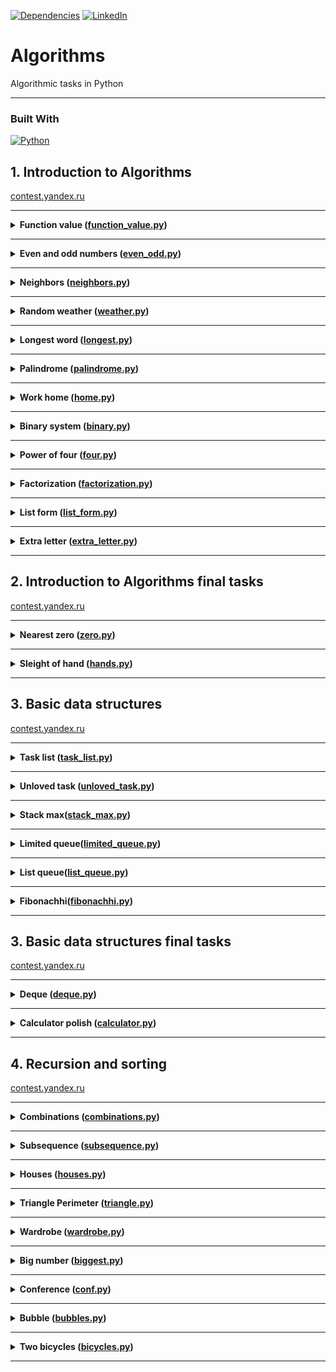 [![Dependencies][dependency-shield]][dependency-url]
[![LinkedIn][linkedin-shield]][linkedin-url]

# Algorithms

Algorithmic tasks in Python

---

### Built With

[![Python][Python.io]][Python-url]

## 1. Introduction to Algorithms

[contest.yandex.ru](https://contest.yandex.ru/contest/23389/problems/)

---

<details>
<summary>
<b>Function value (<a href="introduction_to_algorithms/function_value.py">function_value.py</a>)</b>
</summary>

#### Description

Vasya is doing a math test: he calculates the value of functions at various points. The weather is fine, and friends
invite Vasya to go for a walk. But the boy decided to finish the test first and only after that go to his friends.
Unfortunately, Vasya does not know how to program yet. But you know how. Help Vasya write the code for the function that
calculates y = ax2 + bx + c. Write a program that will use the coefficients a, b, c and the number x to display the
value of the function at the point x.

#### Enter form

Integers a, x, b, c are given as input separated by a space. At the end of the input is a line break.

#### Expected output

Print one number — the value of the function at the point x.

#### Example

Enter: -8 -5 -2 7
Output: -183

</details>

------

<details>
<summary>
<b>Even and odd numbers (<a href="introduction_to_algorithms/even_odd.py">even_odd.py</a>)</b>
</summary>

#### Description

Imagine an online subway game where the player presses a button and three random numbers appear on the screen. If all
three numbers are of the same parity, the player wins.

Write a program that uses three numbers to determine whether a player has won or not.

#### Enter form

The first line contains three random integers a, b and c. Numbers do not exceed 109 modulo.

#### Expected output

Print "WIN" if the player won, and "FAIL" otherwise.

#### Example

Enter: 7 11 7
Output: WIN

</details>

------
<details>
<summary>
<b>Neighbors (<a href="introduction_to_algorithms/neighbors.py">neighbors.py</a>)</b>
</summary>

#### Description

Given a matrix. You need to write a function that for an element returns all of its neighbors. A neighbor is an element
that is one cell away from the current one to the left, right, up, or down. Diagonal elements are not considered
adjacent.

For example, in matrix A, neighboring elements for (0, 0) will be 2 and 0. And for (2, 1) - 1, 2, 7, 7.

![img.png](img.png)

#### Enter form

The first line contains n — the number of matrix rows. In the second - the number of columns m. The numbers m and n do
not exceed 1000. The next n lines contain a matrix. The elements of the matrix are integers, modulo not exceeding 1000.
The last two lines contain the coordinates of the element whose neighbors are to be found. Indexing starts from zero.

#### Expected output

Type the numbers you need in ascending order, separated by a space.

#### Example

Enter:  
4  
3  
1 2 3  
0 2 6  
7 4 1  
2 7 0  
3  
0

Output: 7 7

</details>

------

<details>
<summary>
<b>Random weather (<a href="introduction_to_algorithms/weather.py">weather.py</a>)</b>
</summary>

#### Description

Your city's weather service has decided to explore the weather in a new way.

Under the air temperature on a particular day, we mean the maximum temperature on that day.

Under the randomness of the weather for n days, the service understands the number of days in which the temperature is
strictly higher than the day before (if such exists) and on the day after the current one (if such exists). For example,
if for 5 days the maximum air temperature was [1, 2, 5, 4, 8] degrees, then the randomness for this period is 2: the
described conditions were fulfilled on the 3rd and 5th days.

Determine the chaotic weather for this period from daily temperature readings.

Note that if the number of readings is n=1, then the only day will be chaotic.

#### Enter form

The first line contains an integer n, the length of the measurement period in days, 1 ≤ n≤ 105. The second line contains
n integers, the temperature values on each of the n days. Temperature values do not exceed 273 modulo.

#### Expected output

Print a single number — randomness for the given period.

#### Example

Enter:  
7  
-1 -10 -8 0 2 0 5

Output: 3

</details>

------

<details>
<summary>
<b>Longest word (<a href="introduction_to_algorithms/longest.py">longest.py</a>)</b>
</summary>

#### Description

To prepare for the seminar, Gaucher should read an article on effective management. Since Gosha wants to plan the day in
advance, he needs to estimate the complexity of the article.

He came up with this evaluation method: a random sentence is taken from the text and the longest word is searched for in
it. Its length will be the conditional complexity of the article.

Help Gosha cope with this task.

#### Enter form

The first line contains the text length L (1 ≤ L ≤ 105).

The next line contains text consisting of lowercase Latin letters and spaces. A word is a sequence of letters not
separated by spaces. Spaces can be at the very beginning of the line and at the very end of it. The text ends with a
line break, this character is not included in the number of other L characters.

#### Expected output

In the first line print the longest word. In the second line print its length. If there are several suitable words,
print the one that occurs first.

#### Example

Enter:  
19  
i love segment tree

Output:  
segment  
7

</details>

------

<details>
<summary>
<b>Palindrome (<a href="introduction_to_algorithms/palindrome.py">palindrome.py</a>)</b>
</summary>

#### Description

Help Vasya understand if the phrase will be a palindrome‎. Only letters and numbers are counted, uppercase and lowercase
letters are considered the same.

The solution should run in O(N), where N is the length of the input string.

#### Enter form

A single line contains a phrase or a word. Letters can only be Latin. The length of the text does not exceed 20,000
characters.

The phrase can consist of lowercase and uppercase Latin letters, numbers, punctuation marks.

#### Expected output

Print "True" if the phrase is a palindrome, and "False" if it is not.

#### Example

Enter: A man, a plan, a canal: Panama

Output: True

</details>

------

<details>
<summary>
<b>Work home (<a href="introduction_to_algorithms/home.py">home.py</a>)</b>
</summary>

#### Description

Vasya has implemented a function that converts an integer from decimal to binary. But it doesn't seem to work out very
well.

Try to write a more efficient program.

Do not use the built-in language tools for converting numbers into binary representation.

#### Enter form

The input is an integer in the range from 0 to 10000.

#### Expected output

Print the binary representation of this number.

#### Example

Enter: 5

Output: 101

</details>

------

<details>
<summary>
<b>Binary system (<a href="introduction_to_algorithms/binary.py">binary.py</a>)</b>
</summary>

#### Description

Timothy wrote down two numbers in the binary system and asked Gosha to print their sum, also in the binary system. The
ability to add binary numbers built into the programming language cannot be used. Help Gosha solve the problem.

The solution should run in O(N), where N is the number of digits of the maximum number in the input.

#### Enter form

Two numbers in binary notation, each on a separate line. The length of each number does not exceed 10,000 characters.

#### Expected output

One number in the binary system.

#### Example

Enter:  
1010  
1011

Output: 10101

</details>

------

<details>
<summary>
<b>Power of four (<a href="introduction_to_algorithms/four.py">four.py</a>)</b>
</summary>

#### Description

Write a program that determines whether a positive integer is a power of 4.

Hint: the power of four will be all numbers of the form 4n, where n is a non-negative integer.

#### Enter form

The input is an integer in the range from 1 to 10000.

#### Expected output

Print "True" if the number is a power of four, "False" otherwise.

#### Example

Enter: 15

Output: False

</details>

------

<details>
<summary>
<b>Factorization (<a href="introduction_to_algorithms/factorization.py">factorization.py</a>)</b>
</summary>

#### Description

The fundamental theorem of arithmetic says: any number can be decomposed into a product of prime factors in a unique
way, up to their permutation. For example:

The number 8 can be represented as 2 × 2 × 2.
The number 50 is like 2 x 5 x 5 (or 5 x 5 x 2, or 5 x 2 x 5). The three variants differ only in the order of the
multipliers.
Factoring a number into prime factors is called factoring a number.

Write a program that factorizes the given number.

#### Enter form

The single line contains the number n (2 ≤ n ≤ 109) to be factorized.

#### Expected output

Print, in non-decreasing order, the prime factors into which the number n is decomposed.

#### Example

Enter: 100

Output: 2 2 5 5

</details>

------

<details>
<summary>
<b>List form (<a href="introduction_to_algorithms/list_form.py">list_form.py</a>)</b>
</summary>

#### Description

Vasya asked Alla to help solve the problem. This time in informatics.

For a non-negative integer X, the list form is an array of its digits from left to right. For example, for 1231 the list
form would be [1,2,3,1]. The input is the number of digits of the number X, the list form of the non-negative number X
and the non-negative number K. The number K does not exceed 10000. The length of the number X does not exceed 1000.

We need to return the list form of the number X + K.

#### Enter form

The first line contains the length of the list form of the number X. The next line contains the list form itself with
digits separated by a space.

The last line contains the number K, 0 ≤ K ≤ 10000.

#### Expected output

Output the list form of the number X+K.

#### Example

Enter:  
4  
1 2 0 0  
34

Output: 1 2 3 4

</details>

------


<details>
<summary>
<b>Extra letter (<a href="introduction_to_algorithms/extra_letter.py">extra_letter.py</a>)</b>
</summary>

#### Description

Vasya really likes problems about strings, so he came up with his own. There are 2 strings s and t, consisting only of
lowercase letters. The string t is obtained by mixing the letters of the string s and adding 1 letter at a random
position. You need to find the added letter.

#### Enter form

The input is strings s and t, separated by a line break. Line lengths do not exceed 1000 characters. Lines are not
empty.

#### Expected output

Print the extra letter.

#### Example

Enter:  
abcd  
abcde

Output: e

</details>

------

## 2. Introduction to Algorithms final tasks

[contest.yandex.ru](https://contest.yandex.ru/contest/23390/problems/)

---

<details>
<summary>
<b>Nearest zero (<a href="introduction_to_algorithms_final_tasks/zero.py">zero.py</a>)</b>
</summary>

#### Description

Timothy is looking for a place to build a house for himself. The street he wants to live on has length n, that is, it
consists of n identical consecutive sections. Each plot is either empty or a house has already been built on it.

Sociable Timothy does not want to live far from other people on this street. Therefore, it is important for him to know
for each site the distance to the nearest empty site. If the plot is empty, this value will be equal to zero - the
distance to itself.

Help Timofey calculate the required distances. For this you have a street map. Houses in the city of Timothy were
numbered in the order in which they were built, so their numbers on the map are not ordered in any way. Empty areas are
marked with zeros.

#### Enter form

The first line contains the length of the street —– n (1 ≤ n ≤ 106). The next line contains n non-negative integers —
the numbers of houses and designations of empty plots on the map (zeroes). It is guaranteed that there is at least one
zero in the sequence. House numbers (positive numbers) are unique and do not exceed 109.

#### Expected output

For each segment, print the distance to the nearest zero. Output the numbers on one line, separating them with spaces.

#### Example

Enter:  
5  
0 1 4 9 0

Output: 0 1 2 1 0

</details>

------

<details>
<summary>
<b>Sleight of hand (<a href="introduction_to_algorithms_final_tasks/hands.py">hands.py</a>)</b>
</summary>

#### Description

The game "Speed typing simulator" is a field of 4x4 keys. In it, at each round, a configuration of numbers and points
appears. Either a dot or a number from 1 to 9 is written on the key.

At time t, the player must simultaneously press all the keys on which the number t is written. Gosha and Timofey can
press k keys each at the same time. If at time t all the necessary keys are pressed, then the players get 1 point.

Find the number of points that Gosha and Timofey can earn if they press the keys together.

![img_1.png](img_1.png)

#### Enter form

The first line contains an integer k (1 ≤ k ≤ 5).

In the next four lines, the type of the simulator is specified - 4 characters in each line. Each character is either a
dot or a number from 1 to 9. The characters on the same line are consecutive and are not separated by spaces.

#### Expected output

Print a single number, the maximum number of points that Gosha and Timofey can get.

#### Example

Enter:  
2  
1231  
2..2  
2..2  
2..2

Output: 2

</details>

------

## 3. Basic data structures

[contest.yandex.ru](https://contest.yandex.ru/contest/23758/problems/)

---

<details>
<summary>
<b>Task list (<a href="basic_data_structures/task_list.py">task_list.py</a>)</b>
</summary>

#### Description

Vasya needs to print out his to-do list for today. Help him: write a function that prints all of his cases. It is known
that Vasya has no more than 5000 cases
Attention: in this task it is not necessary to read the input data. You only need to write a function that takes the
head of the list as input and prints its elements. The following is a description of a structure that defines a list
node.

#### Enter form

-||-

#### Expected output

The function should print the elements of the list, one per line.

</details>

------

<details>
<summary>
<b>Unloved task (<a href="basic_data_structures/unloved_task.py">unloved_task.py</a>)</b>
</summary>

#### Description

Vasya thinks about what he can not do from the to-do list that he has compiled. But it seems that all points are very
important! Vasya decides to think of a number and delete the case that goes under this number. The to-do list is
presented as a singly linked list. Write a solution function that takes as input the head of the list and the number of
the case to be deleted and returns the head of the updated list.

Attention: in this task it is not necessary to read the input data. You only need to write a function that takes as
input the head of the list and the number of the element to be removed and returns the head of the updated list.

#### Enter form

-||-

#### Expected output

Return the head of the list that has the desired element removed.

</details>

------

<details>
<summary>
<b>Stack max(<a href="basic_data_structures/stack_max.py">stack_max.py</a>)</b>
</summary>

#### Description

You need to implement a StackMax class that supports the operation of determining the maximum among all elements in the
stack. The class must support the operations push(x), where x is an integer, pop() and get_max().

#### Enter form

The first line contains one number n — the number of commands, which does not exceed 10000. The next n lines contain
commands. Commands can be of the following types:

push(x) - push the number x to the stack;
pop() - remove a number from the top of the stack;
get_max() - print the maximum number on the stack;
If the stack is empty, print "None" when calling the get_max() command, and "error" for the pop() command.

#### Expected output

For each get_max() command, print the result of its execution. If the stack is empty, print "None" for the get_max()
command. If there is a removal from an empty stack, print "error".

#### Example

Enter:  
8  
get_max  
push 7  
pop  
push -2  
push -1  
pop  
get_max  
get_max

Output:  
None  
-2  
-2

</details>

------

<details>
<summary>
<b>Limited queue(<a href="basic_data_structures/limited_queue.py">limited_queue.py</a>)</b>
</summary>

#### Description

Astrologers have announced a day of limited queues. Timofey needs to write a MyQueueSized class that takes a max_size
parameter, which means the maximum allowable number of elements in the queue.

Help him - implement a program that will emulate the operation of such a queue. The functions to be supported are
described in the input format.

#### Enter form

The first line contains one number — the number of commands, it does not exceed 5000.
The second line specifies the maximum allowable queue size, it does not exceed 5000.
The commands follow, one per line. Commands can be of the following types:

push(x) - add the number x to the queue;
pop() - remove a number from the queue and print;
peek() - print the first number in the queue;
size() - return the size of the queue;
If the allowed queue size is exceeded, "error" should be displayed. When calling the pop() or peek() operations on an
empty queue, output "None".

#### Expected output

Print the results of the desired commands, one per line.

#### Example

Enter:  
8  
2  
peek  
push 5  
push 2  
peek  
size  
size  
push 1  
size

Output:  
None  
5  
2  
2  
error  
2

</details>

------

<details>
<summary>
<b>List queue(<a href="basic_data_structures/list_queue.py">list_queue.py</a>)</b>
</summary>

#### Description

Timothy's favorite variant of a queue is a queue written using a linked list. Help him make it happen. The queue must
support the execution of three commands:

get() - get the element at the head of the queue and remove it. If the queue is empty, print "error".
put(x) - add the number x to the queue
size() - display the current size of the queue

#### Enter form

The first line contains the number of commands n — an integer not exceeding 1000. Each of the next n lines contains
commands one line at a time.

#### Expected output

Print the answer to each query, one per line.

#### Example

Enter:  
10  
put -34  
put -23  
get  
size  
get  
size  
get  
get  
put 80  
size

Output:  
-34  
1  
-23  
0  
error  
error  
1

</details>

------

<details>
<summary>
<b>Fibonachhi(<a href="basic_data_structures/fibonachhi.py">fibonachhi.py</a>)</b>
</summary>

#### Description

Timothy had n (0≤n≤32) trainees. Each trainee wanted to be better than their predecessors, so
the i-trainee made as many commits as the sum of the previous two trainees. The first two interns were less proactive -
they made one commit each.
Let Fi - number of commits made i-trainee (trainees are numbered from zero). Then the following is done:
F0=F1=1. For all i≥2 it will be Fi=F(i−1)+F(i−2).Determine how much code the next intern will write - find Fn.
The solution must be implemented recursively.

#### Enter form

The input is n - is an integer in the range 0-32.

#### Expected output

Need to withdraw Fn.

#### Example

Enter:  5

Output:  8

</details>

------

## 3. Basic data structures final tasks

[contest.yandex.ru](https://contest.yandex.ru/contest/23759/problems)

---

<details>
<summary>
<b>Deque (<a href="basic_data_structures_final_tasks/deque.py">deque.py</a>)</b>
</summary>

#### Description

Gosha implemented the Dec data structure, the maximum size of which is determined by a given number. Methods push_back(
x), push_front(x), pop_back(), pop_front() worked correctly. But, if there were many elements in the deck, the program
worked for a very long time. The fact is that not all operations were performed in O(1). Help Gosh! Write an efficient
implementation.

Attention: when implementing, use a ring buffer.

#### Enter form

The first line contains the number of commands n — an integer not exceeding 100000. The second line contains the number
m — the maximum deque size. It does not exceed 50000. The next n lines contain one of the commands:

push_back(value) - add an element to the end of the deque. If the deque already contains the maximum number of elements,
print "error".  
push_front(value) - add an element to the front of the deque. If the deque already contains the maximum number of
elements, print "error".  
pop_front() - Display the first element of the deque and remove it. If deque was empty, print "error".  
pop_back() - print the last element of the deque and remove it. If deque was empty, print "error".
Value is an integer, modulo not exceeding 1000.

#### Expected output

Print the result of each command on a separate line. No output is required for successful push_back(x) and push_front(x)
requests.

#### Example

Enter:  
7  
10  
push_front -855  
push_front 0  
pop_back  
pop_back  
push_back 844  
pop_back  
push_back 823

Output:  
-855  
0  
844

</details>

------

<details>
<summary>
<b>Calculator polish (<a href="basic_data_structures_final_tasks/calculator.py">calculator.py</a>)</b>
</summary>

#### Description

The task is related to reverse Polish notation. It is used to parse arithmetic expressions. It is also sometimes called
postfix notation.

In postfix notation, the operands are placed before the operator signs.

Example 1:
3 4+
means 3 + 4 and equals 7

Example 2:
12 5 /
Since the division is integer, the result is 2.

Example 3:
10 2 4 * -
means 10 - 2 * 4 and equals 2

Let's take a closer look at the last example:

The * sign is immediately after the numbers 2 and 4, which means that you need to apply the operation that this sign
denotes to them, that is, multiply these two numbers. As a result, we get 8.

After that, the expression will take the form:

10 8 -

The minus operation must be applied to the two numbers preceding it, that is, 10 and 8. As a result, we get 2.

Let's consider the algorithm in more detail. To implement it, we will use the stack.

To calculate the value of an expression written in reverse Polish notation, you need to read the expression from left to
right and follow these steps:

Input character processing:
If an operand is given as input, it is pushed onto the top of the stack.
If an operation sign is given to the input, then this operation is performed on the required number of values taken from
the stack in the order of addition. The result of the performed operation is placed on the top of the stack.
If the input character set is not fully processed, go to step 1.
After the input character set has been completely processed, the result of the expression evaluation is at the top of
the stack. If there are several numbers left on the stack, then only the top element should be displayed.
A note about negative numbers and division: in this problem, division refers to mathematical integer division. This
means that it always rounds down. Namely: if a / b = c, then b ⋅ c is the largest number that does not exceed a and is
simultaneously divisible by b without remainder.

For example, -1 / 3 = -1. Be careful: in C++, Java, and Go, for example, number division works differently.

In the current problem, it is guaranteed that there is no division by a negative number.

#### Enter form

The single line contains an expression written in reverse Polish notation. Numbers and arithmetic operations are written
with a space.

Operations can be given as input: +, -, *, / and numbers, modulo not exceeding 10000.

It is guaranteed that the value of intermediate expressions in the test data modulo is not more than 50000.

#### Expected output

Print a single number — the value of the expression.

#### Example

Enter: 7 2 + 4 * 2 +

Output: 38

</details>

------

## 4. Recursion and sorting

[contest.yandex.ru](https://contest.yandex.ru/contest/24734/problems/)

---

<details>
<summary>
<b>Combinations (<a href="recursion_sorting/combinations.py">combinations.py</a>)</b>
</summary>

#### Description

On the keyboard of old mobile phones, each number corresponded to several letters. Like that:

2:'abc',  
3:'def',  
4:'ghi',  
5:'jkl',  
6:'mno',  
7:'pqrs',  
8:'tuv',  
9:'wxyz'

You know in what order the phone buttons were pressed, excluding repetitions. Type all combinations of letters that can
be typed in such a sequence of clicks.

#### Enter form

The input is a string consisting of numbers 2-9 inclusive. The string length does not exceed 10 characters.

#### Expected output

Output all possible combinations of letters separated by spaces.

#### Example

Enter: 23

Output: ad ae af bd be bf cd ce cf

</details>

------

<details>
<summary>
<b>Subsequence (<a href="recursion_sorting/subsequence.py">subsequence.py</a>)</b>
</summary>

#### Description

Gosha likes to play the game "Subsequence": given 2 strings, and you need to figure out if the first one is a
subsequence of the second one. When the lines are long enough, it's very difficult to answer this question just by
looking at them. Help Gosha write a function that solves this problem.

#### Enter form

The first line contains the string s.

The second contains the string t.

Both strings consist of small Latin letters, string lengths do not exceed 150000. The strings cannot be empty.

#### Expected output

Print True if s is a subsequence of t, otherwise False.

#### Example

Enter:  
abc  
ahbgdcu

Output: True

</details>

------

<details>
<summary>
<b>Houses (<a href="recursion_sorting/houses.py">houses.py</a>)</b>
</summary>

#### Description

Timofey decided to buy several houses in the famous Algos archipelago among developers. He found n ads for sale, where
the cost of each house is indicated in Algos francs. And Timothy has k francs. Help him determine what is the largest
number of houses on the Algos he can buy for this money.

#### Enter form

The first line contains space-separated natural numbers n and k.

n is the number of houses that Timofey considers, it does not exceed 100,000;

k - total budget, does not exceed 100000;

The next line contains n house prices separated by a space. Each of the numbers does not exceed 100000. All values are
natural numbers.

#### Expected output

Print a single number — the maximum number of houses that Timothy can buy.

#### Example

Enter:  
3 1000  
350 999 200

Output: 2

</details>

------

<details>
<summary>
<b>Triangle Perimeter (<a href="recursion_sorting/triangle.py">triangle.py</a>)</b>
</summary>

#### Description

Before going to bed, Rita decided to play a game on her phone. An array of integers is given, in which each element
represents the length of a side of a triangle. It is necessary to determine the maximum possible perimeter of a triangle
made up of sides with lengths from a given array. Help Rita finish the game as soon as possible and go to bed.

Recall that three segments with lengths a ≤ b ≤ c can form a triangle if the triangle inequality holds: c < a + b

Let's take an example:
given the lengths of the sides 6, 3, 3, 2. Let's try to choose 6 as the largest side. The triangle inequality cannot be
satisfied, since 3, 3, 2 are left - the maximum sum of them is 6.

Without the six, the remaining three segments already form a triangle with sides 3, 3, 2.
The inequality is true: 3 < 3+ 2. The perimeter is 3 + 3 + 2 = 8.

#### Enter form

The first line contains the number of segments n, 3≤ n≤ 10000.

The second line contains n non-negative numbers not exceeding 10,000, the lengths of the segments.

#### Expected output

You need to print one number - the largest perimeter of the triangle.

It is guaranteed that there is always a triple of numbers that can form a triangle.

#### Example

Enter:  
4  
6 3 3 2

Output: 8

</details>

------

<details>
<summary>
<b>Wardrobe (<a href="recursion_sorting/wardrobe.py">wardrobe.py</a>)</b>
</summary>

#### Description

Rita decided to keep only three colors of clothes: pink, yellow and crimson. With the other colors out of the way, Rita
wanted to sort her new wardrobe by color. First, things should go pink, then - yellow, and at the end - raspberry. Help
Rita cope with this task.

#### Enter form

The first line contains the number of items in the wardrobe: n - it does not exceed 1000000. The second line contains an
array that specifies the color for each item. Pink is 0, yellow is 1, magenta is 2.

#### Expected output

It is necessary to output the colors of objects in the correct order, separated by a space.

#### Example

Enter:  
7  
0 2 1 2 0 0 1

Output: 0 0 0 1 1 2 2

</details>

------

<details>
<summary>
<b>Big number (<a href="recursion_sorting/biggest.py">biggest.py</a>)</b>
</summary>

#### Description

In the evening, the guys decided to play the game "Big Number".
Numbers are given. It is necessary to determine what is the largest number that can be formed from them.

#### Enter form

The first line contains n — the number of numbers. It does not exceed 100.
The second line contains n space-separated non-negative numbers, each of which does not exceed 1000.

#### Expected output

You need to print the largest number that can be made from the given numbers.

#### Example

Enter:  
3  
15 56 2

Output: 56215

</details>

------

<details>
<summary>
<b>Conference (<a href="recursion_sorting/conf.py">conf.py</a>)</b>
</summary>

#### Description

The IT conference was attended by students from different universities from all over the country. For each student, the
ID of the university where he studies is known.

Timofey suggested to Rita to find out from which k universities the largest number of students came to the conference.

#### Enter form

The first line gives the number of students in the list — n (1 ≤ n ≤ 15,000).

The second line contains n space-separated integers — the university ID of each student. Each number ranges from 0 to
10,000.

The third line contains one number k.

#### Expected output

Print space-separated k IDs of universities with the maximum number of participants. They should be sorted in descending
order of popularity (by the number of guests from a particular university). If more than one university has the same
number of students, then display their IDs in ascending order.

#### Example

Enter:  
7  
1 2 3 1 2 3 4  
3

Output: 1 2 3

</details>

------
<details>
<summary>
<b>Bubble (<a href="recursion_sorting/bubbles.py">bubbles.py</a>)</b>
</summary>

#### Description

At each iteration, we go through the array, comparing pairs of adjacent elements in turn. If the element at position i
is greater than the element at position i + 1, swap them. After the first iteration, the largest element will pop up at
the end of the array.

We go through the array, performing the specified actions until, at the next iteration, it turns out that the exchanges
are no longer needed, that is, the array has already been sorted.

After no more than n – 1 iterations, the execution of the algorithm ends, since at each iteration at least one element
is in the correct position.

Help Gosha write the code for the algorithm.

#### Enter form

The first line contains a natural number n — the length of the array, 2 ≤ n ≤ 1000.
The second line contains n space-separated integers.
Each of the numbers does not exceed 1000 in absolute value.

Note that only 2 rows need to be read: the value n and the input array.

#### Expected output

After each pass through the array, on which some elements are swapped, output its intermediate state.
Thus, if the sorting is completed in k iterations changing the array, then you need to output k lines with n numbers
each — the elements of the array after each of the iterations.
If the array was originally sorted, then just output it.

#### Example

Enter:  
5  
4 3 9 2 1

Output:  
3 4 2 1 9  
3 2 1 4 9  
2 1 3 4 9  
1 2 3 4 9

</details>

------

<details>
<summary>
<b>Two bicycles (<a href="recursion_sorting/bicycles.py">bicycles.py</a>)</b>
</summary>

#### Description

Vasya decided to save up money for two identical bicycles - for himself and his sister. Vasya has a piggy bank, into
which he can add money every day (if, of course, he has such a financial opportunity). In the process of accumulation,
Vasya does not take money out of the piggy bank.

You have information about the growth of Vasya's savings - how much money Vasya had in the piggy bank on each day.

Your task is to determine, given the cost of the bicycle,

the first day on which Vasya could buy one bike,
and the first day Vasya could buy two bicycles.

#### Enter form

The first line contains the number of days n during which Vasya's savings were observed. 1 ≤ n ≤ 10(6).

The next line contains n non-negative integers. The numbers are in non-decreasing order. Each of the numbers does not
exceed 10(6).

The third line contains a positive integer s — the cost of the bike. This number does not exceed 10(6).

#### Expected output

You need to display two numbers — the numbers of days according to the condition of the problem.

If the required amount was not found in the piggy bank, you need to return -1 instead of the day number.

#### Example

Enter:  
6  
1 2 4 4 4 4  
3

Output: 3 -1

</details>

------


<!-- MARKDOWN LINKS & IMAGES -->

[dependency-shield]: https://img.shields.io/badge/Dependency_Graph-darkgreen?style=for-the-badge

[dependency-url]: https://github.com/Lesash13/algoritms/network/dependencies

[linkedin-shield]: https://img.shields.io/badge/-LinkedIn-black.svg?style=for-the-badge&logo=linkedin&colorB=darkblue

[linkedin-url]: https://www.linkedin.com/in/victoriya-mitrofanova-96839278/

[Python.io]: https://img.shields.io/badge/-Python-yellow?style=for-the-badge&logo=python

[Python-url]: https://www.python.org/
